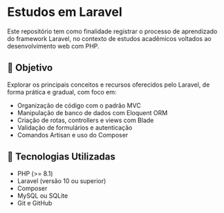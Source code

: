 # Estudos em Laravel

Este repositório tem como finalidade registrar o processo de aprendizado do framework Laravel, no contexto de estudos acadêmicos voltados ao desenvolvimento web com PHP.

## 🎯 Objetivo

Explorar os principais conceitos e recursos oferecidos pelo Laravel, de forma prática e gradual, com foco em:

- Organização de código com o padrão MVC
- Manipulação de banco de dados com Eloquent ORM
- Criação de rotas, controllers e views com Blade
- Validação de formulários e autenticação
- Comandos Artisan e uso do Composer

## 🧰 Tecnologias Utilizadas

- PHP (>= 8.1)
- Laravel (versão 10 ou superior)
- Composer
- MySQL ou SQLite
- Git e GitHub

